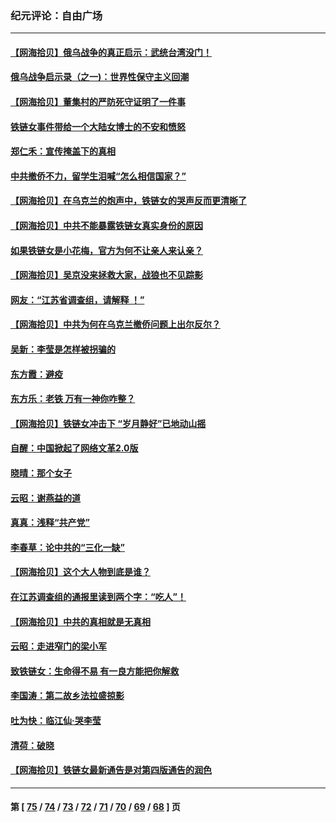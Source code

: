 ### 纪元评论：自由广场
---
#### [【网海拾贝】俄乌战争的真正启示：武统台湾没门！](../../pages/nsc993/n13623889.md) 
#### [俄乌战争启示录（之一)：世界性保守主义回潮](../../pages/nsc993/n13622554.md) 
#### [【网海拾贝】董集村的严防死守证明了一件事](../../pages/nsc993/n13621552.md) 
#### [铁链女事件带给一个大陆女博士的不安和愤怒](../../pages/nsc993/n13621510.md) 
#### [郑仁禾：宣传掩盖下的真相](../../pages/nsc993/n13619943.md) 
#### [中共撤侨不力，留学生泪喊“怎么相信国家？”](../../pages/nsc993/n13619641.md) 
#### [【网海拾贝】在乌克兰的炮声中，铁链女的哭声反而更清晰了](../../pages/nsc993/n13619568.md) 
#### [【网海拾贝】中共不能暴露铁链女真实身份的原因](../../pages/nsc993/n13616093.md) 
#### [如果铁链女是小花梅，官方为何不让亲人来认亲？](../../pages/nsc993/n13616043.md) 
#### [【网海拾贝】吴京没来拯救大家，战狼也不见踪影](../../pages/nsc993/n13613477.md) 
#### [网友：“江苏省调查组，请解释 ！”](../../pages/nsc993/n13613447.md) 
#### [【网海拾贝】中共为何在乌克兰撤侨问题上出尔反尔？](../../pages/nsc993/n13610621.md) 
#### [吴新：李莹是怎样被拐骗的](../../pages/nsc993/n13611171.md) 
#### [东方霞：避疫](../../pages/nsc993/n13611148.md) 
#### [东方乐：老铁 万有一神你咋整？](../../pages/nsc993/n13610798.md) 
#### [【网海拾贝】铁链女冲击下 “岁月静好”已地动山摇](../../pages/nsc993/n13608403.md) 
#### [自醒：中国掀起了网络文革2.0版](../../pages/nsc993/n13608529.md) 
#### [晓晴：那个女子](../../pages/nsc993/n13608462.md) 
#### [云昭：谢燕益的道](../../pages/nsc993/n13607391.md) 
#### [真真：浅释“共产党”](../../pages/nsc993/n13607020.md) 
#### [李春草：论中共的“三化一缺”](../../pages/nsc993/n13607010.md) 
#### [【网海拾贝】这个大人物到底是谁？](../../pages/nsc993/n13606832.md) 
#### [在江苏调查组的通报里读到两个字：“吃人”！](../../pages/nsc993/n13606845.md) 
#### [【网海拾贝】中共的真相就是无真相](../../pages/nsc993/n13604783.md) 
#### [云昭：走进窄门的梁小军](../../pages/nsc993/n13605425.md) 
#### [致铁链女：生命得不易 有一良方能把你解救](../../pages/nsc993/n13604685.md) 
#### [李国涛：第二故乡法拉盛掠影](../../pages/nsc993/n13601709.md) 
#### [吐为快：临江仙·哭李莹](../../pages/nsc993/n13601690.md) 
#### [清荷：破晓](../../pages/nsc993/n13601661.md) 
#### [【网海拾贝】铁链女最新通告是对第四版通告的润色](../../pages/nsc993/n13601559.md) 

---
#### 第 [ [75](./75.md) / [74](./74.md) / [73](./73.md) / [72](./72.md) / [71](./71.md) / [70](./70.md) / [69](./69.md) / [68](./68.md) ] 页
